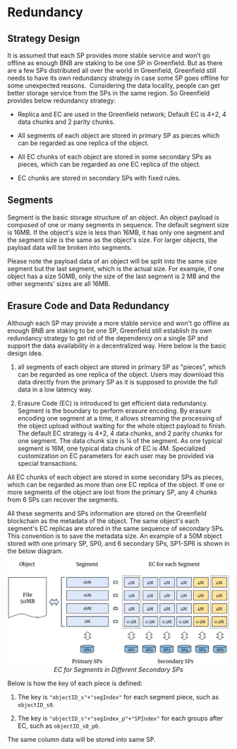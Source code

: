 # Redundancy

## Strategy Design

It is assumed that each SP provides more stable service and won’t go offline as enough BNB are staking to be one SP in Greenfield. But as there are a few SPs distributed all over the world in Greenfield, Greenfield still needs to have its own redundancy strategy in case some SP goes offline for some unexpected reasons. 
Considering the data locality, people can get better storage service from the SPs in the same region. So Greenfield provides below redundancy strategy:

- Replica and EC are used in the Greenfield network; Default EC is 4+2, 4 data chunks and 2 parity chunks.

- All segments of each object are stored in primary SP as pieces which can be regarded as one replica of the object.

- All EC chunks of each object are stored in some secondary SPs as pieces, which can be regarded as one EC replica of the object.

- EC chunks are stored in secondary SPs with fixed rules.

## Segments

Segment is the basic storage structure of an object. An object payload is composed of one or many segments in sequence. The default segment size is 16MB. If the object's size is less than 16MB, it has only one segment and the segment size is the same as the object's size. For larger objects, the payload data will be broken into segments.

Please note the payload data of an object will be split into the same size segment but the last segment, which is the actual size. For example, if one object has a size 50MB, only the size of the last segment is 2 MB and the other segments' sizes are all 16MB.

## Erasure Code and Data Redundancy

Although each SP may provide a more stable service and won't go offline as enough BNB are staking to be one SP, Greenfield still establish its own redundancy strategy to get rid of the dependency on a single SP and support the data availability in a decentralized way. Here below is the basic design idea.

1. all segments of each object are stored in primary SP as "pieces", which can be regarded as one replica of the object. Users may download this data directly from the primary SP as it is supposed to provide the full data in a low latency way.

2. Erasure Code (EC) is introduced to get efficient data redundancy. Segment is the boundary to perform erasure encoding. By erasure encoding one segment at a time, it allows streaming the processing of the object upload without waiting for the whole object payload to finish. The default EC strategy is 4+2, 4 data chunks, and 2 parity chunks for one segment. The data chunk size is ¼ of the segment. As one typical segment is 16M, one typical data chunk of EC is 4M. Specialized customization on EC parameters for each user may be provided via special transactions.

All EC chunks of each object are stored in some secondary SPs as pieces, which can be regarded as more than one EC replica of the object. If one or more segments of the object are lost from the primary SP, any 4 chunks from 6 SPs can recover the segments.

All these segments and SPs information are stored on the Greenfield blockchain as the metadata of the object. The same object's each segment's EC replicas are stored in the same sequence of secondary SPs. This convention is to save the metadata size. An example of a 50M object stored with one primary SP, SP0, and 6 secondary SPs, SP1-SP6 is shown in the below diagram.

<div align="center"><img src="../asset/10-ec.jpg" width="500"/></div>
<div align="center"><i>EC for Segments in Different Secondary SPs</i></div>

Below is how the key of each piece is defined:

1. The key is `"objectID_s"+"segIndex"` for each segment piece, such as `objectID_s0`.

2. The key is `"objectID_s"+"segIndex_p"+"SPIndex"` for each groups after EC, such as `objectID_s0_p0`.

The same column data will be stored into same SP.
